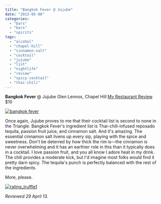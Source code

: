 ```yaml
---
title: "Bangkok Fever @ Jujube"
date: "2013-05-08"
categories: 
  - "bars"
  - "bars"
  - "spirits"
tags: 
  - "alcohol"
  - "chapel-hill"
  - "cinnamon-salt"
  - "cocktail"
  - "jujube"
  - "list"
  - "nightlife"
  - "review"
  - "spicy-cocktail"
  - "thai-chili"
---
```


**Bangkok Fever** @ Jujube Glen Lennox, Chapel Hill [My Restaurant Review](http://www.thegourmez.com/restaurants/review.php?id=6) $10

[![bangkok fever](http://s3.amazonaws.com/thegourmez-wpmedia/2013/05/bangkok-fever.jpg)](http://www.thegourmez.com/2013/05/bangkok-fever-jujube/bangkok-fever/)

Once again, Jujube proves to me that their cocktail list is second to none in the Triangle. Bangkok Fever's ingredient list is Thai-chili-infused reposado tequila, passion fruit juice, and cinnamon salt. And it's amazing. The essential cinnamon salt livens up every sip, playing with the spice and sweetness. Don't be deterred by how thick the rim is—the cinnamon is never overwhelming and it has an earthier role in this than it typically does in a cocktail. I love passion fruit, and you all know I adore heat in my drink. The chili provides a moderate kick, but I'd imagine most folks would find it pretty darn spicy. The tequila's punch is perfectly balanced with the rest of the ingredients.

More, please.

[![rating_truffle1](http://s3.amazonaws.com/thegourmez-wpmedia/2009/02/rating_truffle1.gif)](http://www.thegourmez.com/2009/02/silk-hope-winery-nc-traminette-2007/rating_truffle1/)

_Reviewed 29 April 13._
